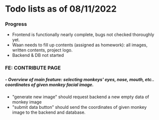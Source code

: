 # Todo lists as of 08/11/2022

### Progress
- Frontend is functionally nearly complete, bugs not checked thoroughly yet.
- Waan needs to fill up contents (assigned as homework): all images, written contents, project logo.
- Backend & DB not started

### FE: CONTRIBUTE PAGE 
##### - Overview of main feature: selecting monkeys' eyes, nose, mouth, etc.. coordinates of given monkey facial image.
- "generate new image" should request backend a new empty data of monkey image
- "submit data button" should send the coordinates of given monkey image to the backend and database.
